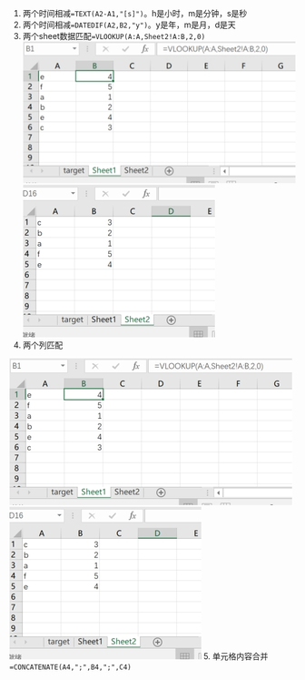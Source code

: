 1. 两个时间相减`=TEXT(A2-A1,"[s]")`。h是小时，m是分钟，s是秒
2. 两个时间相减`=DATEDIF(A2,B2,"y")`。y是年，m是月，d是天
3. 两个sheet数据匹配`=VLOOKUP(A:A,Sheet2!A:B,2,0)`
![1](../imgs/office/1.jpg)
![2](../imgs/office/2.jpg)
4. 两个列匹配

![](../imgs/office/excel1.jpg)
![](../imgs/office/excel2.jpg)
5. 单元格内容合并`=CONCATENATE(A4,";",B4,";",C4)`

